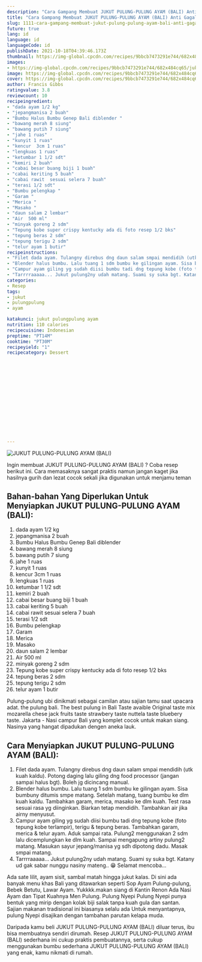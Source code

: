```yaml
---
description: "Cara Gampang Membuat JUKUT PULUNG-PULUNG AYAM (BALI) Anti Gagal"
title: "Cara Gampang Membuat JUKUT PULUNG-PULUNG AYAM (BALI) Anti Gagal"
slug: 1111-cara-gampang-membuat-jukut-pulung-pulung-ayam-bali-anti-gagal
future: true
lang: id
language: id
languageCode: id
publishDate: 2021-10-18T04:39:46.173Z 
thumbnail: https://img-global.cpcdn.com/recipes/9bbcb7473291e744/682x484cq65/jukut-pulung-pulung-ayam-bali-foto-resep-utama.png
images:
- https://img-global.cpcdn.com/recipes/9bbcb7473291e744/682x484cq65/jukut-pulung-pulung-ayam-bali-foto-resep-utama.png
image: https://img-global.cpcdn.com/recipes/9bbcb7473291e744/682x484cq65/jukut-pulung-pulung-ayam-bali-foto-resep-utama.png
cover: https://img-global.cpcdn.com/recipes/9bbcb7473291e744/682x484cq65/jukut-pulung-pulung-ayam-bali-foto-resep-utama.png
author: Francis Gibbs
ratingvalue: 3.8
reviewcount: 10
recipeingredient:
- "dada ayam 1/2 kg"
- "jepangmanisa 2 buah"
- "Bumbu Halus Bumbu Genep Bali diblender "
- "bawang merah 8 siung"
- "bawang putih 7 siung"
- "jahe 1 ruas"
- "kunyit 1 ruas"
- "kencur  3cm 1 ruas"
- "lengkuas 1 ruas"
- "ketumbar 1 1/2 sdt"
- "kemiri 2 buah"
- "cabai besar buang biji 1 buah"
- "cabai keriting 5 buah"
- "cabai rawit  sesuai selera 7 buah"
- "terasi 1/2 sdt"
- "Bumbu pelengkap "
- "Garam "
- "Merica "
- "Masako "
- "daun salam 2 lembar"
- "Air  500 ml"
- "minyak goreng 2 sdm"
- "Tepung kobe super crispy kentucky ada di foto resep 1/2 bks"
- "tepung beras 2 sdm"
- "tepung terigu 2 sdm"
- "telur ayam 1 butir"
recipeinstructions:
- "Filet dada ayam. Tulangny direbus dng daun salam smpai mendidih (utk kuah kaldu). Potong daging lalu giling dng food processor (jangan sampai halus bgt). Boleh jg dicincang manual."
- "Blender halus bumbu. Lalu tuang 1 sdm bumbu ke gilingan ayam. Sisa bumbuny ditumis smpe matang. Setelah matang, tuang bumbu ke dlm kuah kaldu. Tambahkan garam, merica, masako ke dlm kuah. Test rasa sesuai rasa yg diinginkan. Biarkan tetap mendidih. Tambahkan air jika airny menyusut."
- "Campur ayam giling yg sudah diisi bumbu tadi dng tepung kobe (foto tepung kobe terlampir), terigu &amp; tepung beras. Tambahkan garam, merica &amp; telur ayam. Aduk sampai rata. Pulung2 menggunakan 2 sdm lalu dicemplungkan ke dlm kuah. Sampai mengapung artiny pulung2 matang. Masukan sayur jepang/manisa yg sdh dipotong dadu. Masak smpai matang."
- "Tarrrraaaaa... Jukut pulung2ny udah matang. Suami sy suka bgt. Katany ud gak sabar nunggu nasiny mateng.. 😁 Selamat mencoba..."
categories:
- Resep
tags:
- jukut
- pulungpulung
- ayam

katakunci: jukut pulungpulung ayam 
nutrition: 110 calories
recipecuisine: Indonesian
preptime: "PT14M"
cooktime: "PT30M"
recipeyield: "1"
recipecategory: Dessert


     
    
    
    
    
    
    
    
    
    
    
      
    
---
```



![JUKUT PULUNG-PULUNG AYAM (BALI)](https://img-global.cpcdn.com/recipes/9bbcb7473291e744/682x484cq65/jukut-pulung-pulung-ayam-bali-foto-resep-utama.png)

Ingin membuat JUKUT PULUNG-PULUNG AYAM (BALI) ? Coba resep berikut ini. Cara memasaknya sangat praktis namun jangan kaget jika hasilnya gurih dan lezat cocok sekali jika digunakan untuk menjamu teman

<!--inarticleads1-->

## Bahan-bahan Yang Diperlukan Untuk Menyiapkan JUKUT PULUNG-PULUNG AYAM (BALI):

1. dada ayam 1/2 kg
1. jepangmanisa 2 buah
1. Bumbu Halus Bumbu Genep Bali diblender 
1. bawang merah 8 siung
1. bawang putih 7 siung
1. jahe 1 ruas
1. kunyit 1 ruas
1. kencur  3cm 1 ruas
1. lengkuas 1 ruas
1. ketumbar 1 1/2 sdt
1. kemiri 2 buah
1. cabai besar buang biji 1 buah
1. cabai keriting 5 buah
1. cabai rawit  sesuai selera 7 buah
1. terasi 1/2 sdt
1. Bumbu pelengkap 
1. Garam 
1. Merica 
1. Masako 
1. daun salam 2 lembar
1. Air  500 ml
1. minyak goreng 2 sdm
1. Tepung kobe super crispy kentucky ada di foto resep 1/2 bks
1. tepung beras 2 sdm
1. tepung terigu 2 sdm
1. telur ayam 1 butir

Pulung-pulung ubi dinikmati sebagai camilan atau sajian tamu saat upacara adat. the pulung bali. The best pulung in Bali Taste avaible Original taste mix mozarella chese jack fruits taste strawbery taste nuttela taste bluebery taste. Jakarta - Nasi campur Bali yang komplet cocok untuk makan siang. Nasinya yang hangat dipadukan dengen aneka lauk. 

<!--inarticleads2-->

## Cara Menyiapkan JUKUT PULUNG-PULUNG AYAM (BALI):

1. Filet dada ayam. Tulangny direbus dng daun salam smpai mendidih (utk kuah kaldu). Potong daging lalu giling dng food processor (jangan sampai halus bgt). Boleh jg dicincang manual.
1. Blender halus bumbu. Lalu tuang 1 sdm bumbu ke gilingan ayam. Sisa bumbuny ditumis smpe matang. Setelah matang, tuang bumbu ke dlm kuah kaldu. Tambahkan garam, merica, masako ke dlm kuah. Test rasa sesuai rasa yg diinginkan. Biarkan tetap mendidih. Tambahkan air jika airny menyusut.
1. Campur ayam giling yg sudah diisi bumbu tadi dng tepung kobe (foto tepung kobe terlampir), terigu &amp; tepung beras. Tambahkan garam, merica &amp; telur ayam. Aduk sampai rata. Pulung2 menggunakan 2 sdm lalu dicemplungkan ke dlm kuah. Sampai mengapung artiny pulung2 matang. Masukan sayur jepang/manisa yg sdh dipotong dadu. Masak smpai matang.
1. Tarrrraaaaa... Jukut pulung2ny udah matang. Suami sy suka bgt. Katany ud gak sabar nunggu nasiny mateng.. 😁 Selamat mencoba...


Ada sate lilit, ayam sisit, sambal matah hingga jukut kalas. Di sini ada banyak menu khas Bali yang ditawarkan seperti Sop Ayam Pulung-pulung, Bebek Betutu, Lawar Ayam. Yukkkk.makan siang di Kantin Renon Ada Nasi Ayam dan Tipat Kuahnya Men Pulung. Pulung Nyepi Pulung Nyepi punya bentuk yang mirip dengan kolak biji salak tanpa kuah gula dan santan. Sajian makanan tradisional ini biasanya selalu ada Untuk menyantapnya, pulung Nyepi disajikan dengan tambahan parutan kelapa muda. 

Daripada kamu beli  JUKUT PULUNG-PULUNG AYAM (BALI)  diluar terus, ibu  bisa membuatnya sendiri dirumah. Resep  JUKUT PULUNG-PULUNG AYAM (BALI)  sederhana ini cukup praktis pembuatannya, serta cukup menggunakan bumbu sederhana  JUKUT PULUNG-PULUNG AYAM (BALI)  yang enak, kamu nikmati di rumah.
